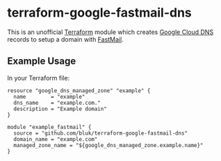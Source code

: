 # terraform-google-fastmail-dns

This is an unofficial [Terraform](https://www.terraform.io) module which creates
[Google Cloud DNS](https://cloud.google.com/dns/) records to setup a domain with
[FastMail](https://www.fastmail.com).

## Example Usage

In your Terraform file:

```
resource "google_dns_managed_zone" "example" {
  name        = "example"
  dns_name    = "example.com."
  description = "Example domain"
}

module "example_fastmail" {
  source = "github.com/bluk/terraform-google-fastmail-dns"
  domain_name = "example.com"
  managed_zone_name = "${google_dns_managed_zone.example.name}"
}
```
